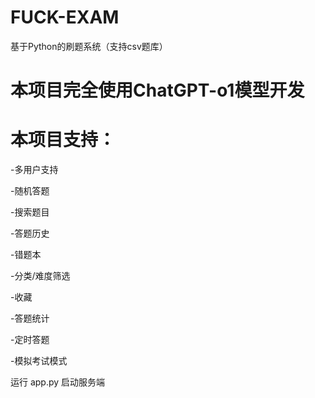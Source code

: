 # FUCK-EXAM
基于Python的刷题系统（支持csv题库）

# 本项目完全使用ChatGPT-o1模型开发

# 本项目支持：

-多用户支持

-随机答题

-搜索题目

-答题历史

-错题本

-分类/难度筛选

-收藏

-答题统计

-定时答题

-模拟考试模式

运行 app.py 启动服务端
